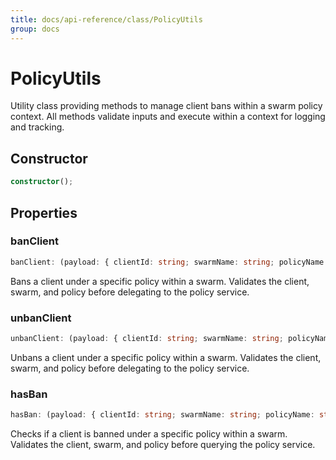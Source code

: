 ```yaml
---
title: docs/api-reference/class/PolicyUtils
group: docs
---
```


# PolicyUtils

Utility class providing methods to manage client bans within a swarm policy context.
All methods validate inputs and execute within a context for logging and tracking.

## Constructor

```ts
constructor();
```

## Properties

### banClient

```ts
banClient: (payload: { clientId: string; swarmName: string; policyName: string; }) => Promise<void>
```

Bans a client under a specific policy within a swarm.
Validates the client, swarm, and policy before delegating to the policy service.

### unbanClient

```ts
unbanClient: (payload: { clientId: string; swarmName: string; policyName: string; }) => Promise<void>
```

Unbans a client under a specific policy within a swarm.
Validates the client, swarm, and policy before delegating to the policy service.

### hasBan

```ts
hasBan: (payload: { clientId: string; swarmName: string; policyName: string; }) => Promise<boolean>
```

Checks if a client is banned under a specific policy within a swarm.
Validates the client, swarm, and policy before querying the policy service.

